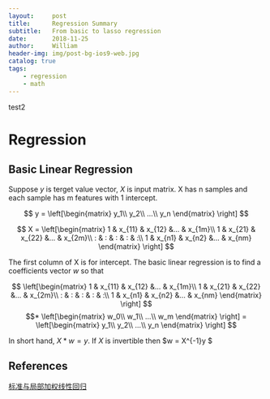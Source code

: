 ```yaml
---
layout:     post
title:      Regression Summary
subtitle:   From basic to lasso regression
date:       2018-11-25
author:     William
header-img: img/post-bg-ios9-web.jpg
catalog: true
tags:
    - regression
    - math
---
```

<script type="text/x-mathjax-config">
  MathJax.Hub.Config({
    tex2jax: { 
      inlineMath: [['$','$'], ['\\(','\\)']],
      processEscapes: true
    }
  });
  </script>
<script type="text/javascript" async
  src="https://cdnjs.cloudflare.com/ajax/libs/mathjax/2.7.5/MathJax.js?config=TeX-MML-AM_CHTML">
</script>
test2
# Regression
## Basic Linear Regression
Suppose $y$ is terget value vector, $X$ is input matrix. X has n samples and each sample has m features with 1 intercept.

$$
y = \left[\begin{matrix}
y_1\\
y_2\\
...\\
y_n
\end{matrix} 
\right]
$$

$$
X = \left[\begin{matrix}
1 & x_{11} & x_{12} &... & x_{1m}\\
1 & x_{21} & x_{22} &... & x_{2m}\\
: & : & : & : & :\\
1 & x_{n1} & x_{n2} &... & x_{nm}
\end{matrix} 
\right]
$$

The first column of X is for intercept. The basic linear regression is to find a coefficients vector $w$ so that 

$$
\left[\begin{matrix}
1 & x_{11} & x_{12} &... & x_{1m}\\
1 & x_{21} & x_{22} &... & x_{2m}\\
: & : & : & : & :\\
1 & x_{n1} & x_{n2} &... & x_{nm}
\end{matrix} 
\right] $$
$$* 
\left[\begin{matrix}
w_0\\
w_1\\
...\\
w_m
\end{matrix} 
\right]
= \left[\begin{matrix}
y_1\\
y_2\\
...\\
y_n
\end{matrix} 
\right]
$$

In short hand, $X*w = y$. If $X$ is invertible then $w = X^{-1}y $


## References
[标准与局部加权线性回归](https://zhuanlan.zhihu.com/p/30422174)




